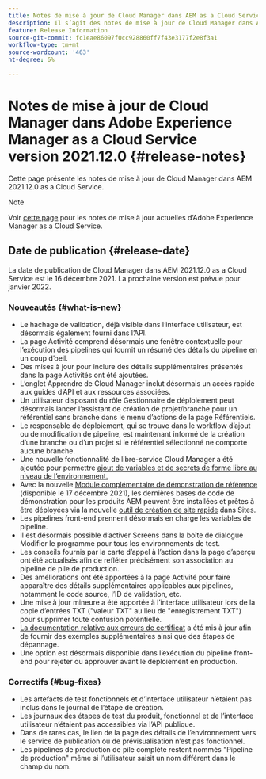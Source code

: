 ```yaml
---
title: Notes de mise à jour de Cloud Manager dans AEM as a Cloud Service version 2021.12.0
description: Il s’agit des notes de mise à jour de Cloud Manager dans AEM version as a Cloud Service 2021.12.0.
feature: Release Information
source-git-commit: fc1eae86097f0cc928860ff7f43e3177f2e8f3a1
workflow-type: tm+mt
source-wordcount: '463'
ht-degree: 6%

---
```



# Notes de mise à jour de Cloud Manager dans Adobe Experience Manager as a Cloud Service version 2021.12.0 {#release-notes}

Cette page présente les notes de mise à jour de Cloud Manager dans AEM 2021.12.0 as a Cloud Service.

>[!NOTE]
>
>Voir [cette page](/help/release-notes/release-notes-cloud/release-notes-current.md) pour les notes de mise à jour actuelles d’Adobe Experience Manager as a Cloud Service.

## Date de publication {#release-date}

La date de publication de Cloud Manager dans AEM 2021.12.0 as a Cloud Service est le 16 décembre 2021. La prochaine version est prévue pour janvier 2022.

### Nouveautés {#what-is-new}

* Le hachage de validation, déjà visible dans l’interface utilisateur, est désormais également fourni dans l’API.
* La page Activité comprend désormais une fenêtre contextuelle pour l’exécution des pipelines qui fournit un résumé des détails du pipeline en un coup d’oeil.
* Des mises à jour pour inclure des détails supplémentaires présentés dans la page Activités ont été ajoutées.
* L’onglet Apprendre de Cloud Manager inclut désormais un accès rapide aux guides d’API et aux ressources associées.
* Un utilisateur disposant du rôle Gestionnaire de déploiement peut désormais lancer l’assistant de création de projet/branche pour un référentiel sans branche dans le menu d’actions de la page Référentiels.
* Le responsable de déploiement, qui se trouve dans le workflow d’ajout ou de modification de pipeline, est maintenant informé de la création d’une branche ou d’un projet si le référentiel sélectionné ne comporte aucune branche.
* Une nouvelle fonctionnalité de libre-service Cloud Manager a été ajoutée pour permettre [ajout de variables et de secrets de forme libre au niveau de l’environnement.](/help/implementing/cloud-manager/environment-variables.md)
* Avec la nouvelle [Module complémentaire de démonstration de référence](/help/journey-sites/demos-add-on/overview.md) (disponible le 17 décembre 2021), les dernières bases de code de démonstration pour les produits AEM peuvent être installées et prêtes à être déployées via la nouvelle [outil de création de site rapide](/help/journey-sites/quick-site/overview.md) dans Sites.
* Les pipelines front-end prennent désormais en charge les variables de pipeline.
* Il est désormais possible d’activer Screens dans la boîte de dialogue Modifier le programme pour tous les environnements de test.
* Les conseils fournis par la carte d’appel à l’action dans la page d’aperçu ont été actualisés afin de refléter précisément son association au pipeline de pile de production.
* Des améliorations ont été apportées à la page Activité pour faire apparaître des détails supplémentaires applicables aux pipelines, notamment le code source, l’ID de validation, etc.
* Une mise à jour mineure a été apportée à l’interface utilisateur lors de la copie d’entrées TXT (&quot;valeur TXT&quot; au lieu de &quot;enregistrement TXT&quot;) pour supprimer toute confusion potentielle.
* [La documentation relative aux erreurs de certificat](/help/implementing/cloud-manager/managing-ssl-certifications/add-ssl-certificate.md#certificate-errors) a été mis à jour afin de fournir des exemples supplémentaires ainsi que des étapes de dépannage.
* Une option est désormais disponible dans l’exécution du pipeline front-end pour rejeter ou approuver avant le déploiement en production.

### Correctifs {#bug-fixes}

* Les artefacts de test fonctionnels et d’interface utilisateur n’étaient pas inclus dans le journal de l’étape de création.
* Les journaux des étapes de test du produit, fonctionnel et de l’interface utilisateur n’étaient pas accessibles via l’API publique.
* Dans de rares cas, le lien de la page des détails de l’environnement vers le service de publication ou de prévisualisation n’est pas fonctionnel.
* Les pipelines de production de pile complète restent nommés &quot;Pipeline de production&quot; même si l’utilisateur saisit un nom différent dans le champ du nom.
